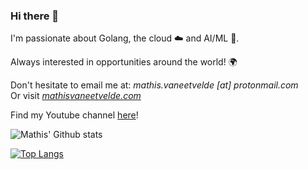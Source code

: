 ### Hi there 👋

I'm passionate about Golang, the cloud ☁️ and AI/ML 🤖.

Always interested in opportunities around the world! 🌍 

Don't hesitate to email me at: *mathis.vaneetvelde [at] protonmail.com*  
Or visit *[mathisvaneetvelde.com](https://mathisvaneetvelde.com)*

Find my Youtube channel [here](https://youtube.com/c/mathisvaneetvelde)!

![Mathis' Github stats](https://github-readme-stats.vercel.app/api?username=mathisve&count_private=true&custom_title=Github%20Stats&show_icons=true&hide=commits&layout=compact)

[![Top Langs](https://github-readme-stats.vercel.app/api/top-langs/?username=mathisve&hide=html,jupyter%20notebook)](https://github.com/mathisve?tab=repositories)

